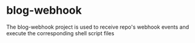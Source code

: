# blog-webhook
The blog-webhook project is used to receive repo's webhook events and execute the corresponding shell script files
